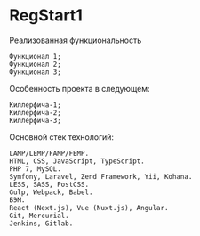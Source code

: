 # RegStart1
Реализованная функциональность

    Функционал 1;
    Функционал 2;
    Функционал 3;

Особенность проекта в следующем:

    Киллерфича-1;
    Киллерфича-2;
    Киллерфича-3;

Основной стек технологий:

    LAMP/LEMP/FAMP/FEMP.
    HTML, CSS, JavaScript, TypeScript.
    PHP 7, MySQL.
    Symfony, Laravel, Zend Framework, Yii, Kohana.
    LESS, SASS, PostCSS.
    Gulp, Webpack, Babel.
    БЭМ.
    React (Next.js), Vue (Nuxt.js), Angular.
    Git, Mercurial.
    Jenkins, Gitlab.
